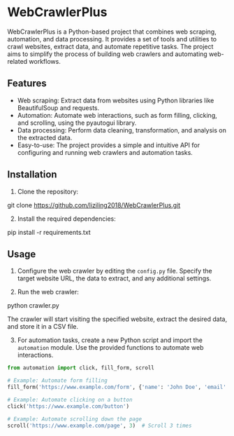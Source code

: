 # WebCrawlerPlus


WebCrawlerPlus is a Python-based project that combines web scraping, automation, and data processing. It provides a set of tools and utilities to crawl websites, extract data, and automate repetitive tasks. The project aims to simplify the process of building web crawlers and automating web-related workflows.

## Features

- Web scraping: Extract data from websites using Python libraries like BeautifulSoup and requests.
- Automation: Automate web interactions, such as form filling, clicking, and scrolling, using the pyautogui library.
- Data processing: Perform data cleaning, transformation, and analysis on the extracted data.
- Easy-to-use: The project provides a simple and intuitive API for configuring and running web crawlers and automation tasks.

## Installation

1. Clone the repository:

git clone https://github.com/liziling2018/WebCrawlerPlus.git


2. Install the required dependencies:

pip install -r requirements.txt


## Usage

1. Configure the web crawler by editing the `config.py` file. Specify the target website URL, the data to extract, and any additional settings.

2. Run the web crawler:

python crawler.py


The crawler will start visiting the specified website, extract the desired data, and store it in a CSV file.

3. For automation tasks, create a new Python script and import the `automation` module. Use the provided functions to automate web interactions.

```python
from automation import click, fill_form, scroll

# Example: Automate form filling
fill_form('https://www.example.com/form', {'name': 'John Doe', 'email': 'john@example.com'})

# Example: Automate clicking on a button
click('https://www.example.com/button')

# Example: Automate scrolling down the page
scroll('https://www.example.com/page', 3)  # Scroll 3 times
